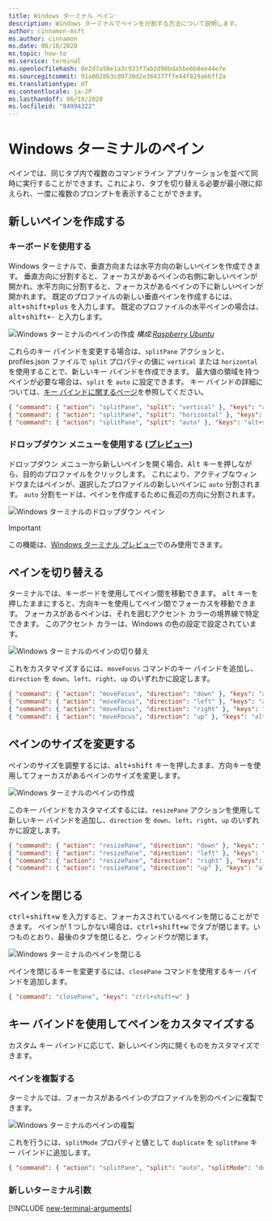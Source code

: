 ```yaml
---
title: Windows ターミナル ペイン
description: Windows ターミナルでペインを分割する方法について説明します。
author: cinnamon-msft
ms.author: cinnamon
ms.date: 06/18/2020
ms.topic: how-to
ms.service: terminal
ms.openlocfilehash: 0e2d7a50e1a3c933f7ab2d98bda5be6b8ee44e7e
ms.sourcegitcommit: 91a802863cd0730d2e364377ffe44f819a66ff2a
ms.translationtype: HT
ms.contentlocale: ja-JP
ms.lasthandoff: 06/18/2020
ms.locfileid: "84994322"
---
```

# <a name="panes-in-windows-terminal"></a>Windows ターミナルのペイン

ペインでは、同じタブ内で複数のコマンドライン アプリケーションを並べて同時に実行することができます。これにより、タブを切り替える必要が最小限に抑えられ、一度に複数のプロンプトを表示することができます。

## <a name="creating-a-new-pane"></a>新しいペインを作成する

### <a name="using-the-keyboard"></a>キーボードを使用する

Windows ターミナルで、垂直方向または水平方向の新しいペインを作成できます。 垂直方向に分割すると、フォーカスがあるペインの右側に新しいペインが開かれ、水平方向に分割すると、フォーカスがあるペインの下に新しいペインが開かれます。 既定のプロファイルの新しい垂直ペインを作成するには、<kbd>alt+shift+plus</kbd> を入力します。 既定のプロファイルの水平ペインの場合は、<kbd>alt+shift+-</kbd> と入力します。

![Windows ターミナルのペインの作成](./images/open-panes.gif)
_構成:[Raspberry Ubuntu](./custom-terminal-gallery/raspberry-ubuntu.md)_

これらのキー バインドを変更する場合は、`splitPane` アクションと、profiles.json ファイルで `split` プロパティの値に `vertical` または `horizontal` を使用することで、新しいキー バインドを作成できます。 最大値の領域を持つペインが必要な場合は、`split` を `auto` に設定できます。 キー バインドの詳細については、[キー バインドに関するページ](./customize-settings/key-bindings.md)を参照してください。

```json
{ "command": { "action": "splitPane", "split": "vertical" }, "keys": "alt+shift+plus" },
{ "command": { "action": "splitPane", "split": "horizontal" }, "keys": "alt+shift+-" },
{ "command": { "action": "splitPane", "split": "auto" }, "keys": "alt+shift+|" }
```

### <a name="using-the-dropdown-menu-preview"></a>ドロップダウン メニューを使用する ([プレビュー](https://aka.ms/terminal-preview/))

ドロップダウン メニューから新しいペインを開く場合、<kbd>Alt</kbd> キーを押しながら、目的のプロファイルをクリックします。 これにより、アクティブなウィンドウまたはペインが、選択したプロファイルの新しいペインに `auto` 分割されます。 `auto` 分割モードは、ペインを作成するために長辺の方向に分割されます。

![Windows ターミナルのドロップダウン ペイン](./images/alt-click-pane.gif)

> [!IMPORTANT]
> この機能は、[Windows ターミナル プレビュー](https://aka.ms/terminal-preview/)でのみ使用できます。

## <a name="switching-between-panes"></a>ペインを切り替える

ターミナルでは、キーボードを使用してペイン間を移動できます。 <kbd>alt</kbd> キーを押したままにすると、方向キーを使用してペイン間でフォーカスを移動できます。 フォーカスがあるペインは、それを囲むアクセント カラーの境界線で特定できます。 このアクセント カラーは、Windows の色の設定で設定されています。

![Windows ターミナルのペインの切り替え](./images/navigate-panes.gif)

これをカスタマイズするには、`moveFocus` コマンドのキー バインドを追加し、`direction` を `down`、`left`、`right`、`up` のいずれかに設定します。

```json
{ "command": { "action": "moveFocus", "direction": "down" }, "keys": "alt+down" },
{ "command": { "action": "moveFocus", "direction": "left" }, "keys": "alt+left" },
{ "command": { "action": "moveFocus", "direction": "right" }, "keys": "alt+right" },
{ "command": { "action": "moveFocus", "direction": "up" }, "keys": "alt+up" }
```

## <a name="resizing-a-pane"></a>ペインのサイズを変更する

ペインのサイズを調整するには、<kbd>alt+shift</kbd> キーを押したまま、方向キーを使用してフォーカスがあるペインのサイズを変更します。

![Windows ターミナルのペインの作成](./images/resize-panes.gif)

このキー バインドをカスタマイズするには、`resizePane` アクションを使用して新しいキー バインドを追加し、`direction` を `down`、`left`、`right`、`up` のいずれかに設定します。

```json
{ "command": { "action": "resizePane", "direction": "down" }, "keys": "alt+shift+down" },
{ "command": { "action": "resizePane", "direction": "left" }, "keys": "alt+shift+left" },
{ "command": { "action": "resizePane", "direction": "right" }, "keys": "alt+shift+right" },
{ "command": { "action": "resizePane", "direction": "up" }, "keys": "alt+shift+up" }
```

## <a name="closing-a-pane"></a>ペインを閉じる

<kbd>ctrl+shift+w</kbd> を入力すると、フォーカスされているペインを閉じることができます。 ペインが 1 つしかない場合は、<kbd>ctrl+shift+w</kbd> でタブが閉じます。いつものとおり、最後のタブを閉じると、ウィンドウが閉じます。

![Windows ターミナルのペインを閉じる](./images/close-panes.gif)

ペインを閉じるキーを変更するには、`closePane` コマンドを使用するキー バインドを追加します。

```json
{ "command": "closePane", "keys": "ctrl+shift+w" }
```

## <a name="customizing-panes-using-key-bindings"></a>キー バインドを使用してペインをカスタマイズする

カスタム キー バインドに応じて、新しいペイン内に開くものをカスタマイズできます。

### <a name="duplicating-a-pane"></a>ペインを複製する

ターミナルでは、フォーカスがあるペインのプロファイルを別のペインに複製できます。

![Windows ターミナルのペインの複製](./images/duplicate-panes.gif)

これを行うには、`splitMode` プロパティと値として `duplicate` を `splitPane` キー バインドに追加します。

```json
{ "command": { "action": "splitPane", "split": "auto", "splitMode": "duplicate" }, "keys": "alt+shift+d" }
```

### <a name="new-terminal-arguments"></a>新しいターミナル引数

[!INCLUDE [new-terminal-arguments](./new-terminal-arguments.md)]
